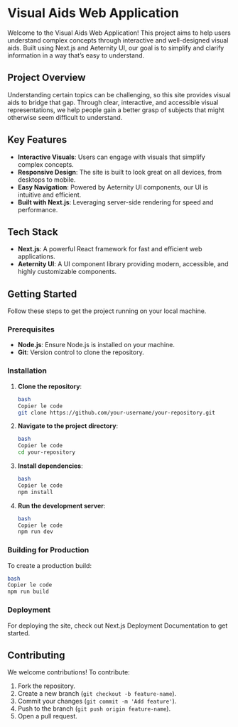 # Visual Aids Web Application

Welcome to the Visual Aids Web Application! This project aims to help users understand complex concepts through interactive and well-designed visual aids. Built using Next.js and Aeternity UI, our goal is to simplify and clarify information in a way that’s easy to understand.

## Project Overview

Understanding certain topics can be challenging, so this site provides visual aids to bridge that gap. Through clear, interactive, and accessible visual representations, we help people gain a better grasp of subjects that might otherwise seem difficult to understand.

## Key Features

- **Interactive Visuals**: Users can engage with visuals that simplify complex concepts.
- **Responsive Design**: The site is built to look great on all devices, from desktops to mobile.
- **Easy Navigation**: Powered by Aeternity UI components, our UI is intuitive and efficient.
- **Built with Next.js**: Leveraging server-side rendering for speed and performance.

## Tech Stack

- **Next.js**: A powerful React framework for fast and efficient web applications.
- **Aeternity UI**: A UI component library providing modern, accessible, and highly customizable components.

## Getting Started

Follow these steps to get the project running on your local machine.

### Prerequisites

- **Node.js**: Ensure Node.js is installed on your machine.
- **Git**: Version control to clone the repository.

### Installation

1. **Clone the repository**:
    
    ```bash
    bash
    Copier le code
    git clone https://github.com/your-username/your-repository.git
    
    ```
    
2. **Navigate to the project directory**:
    
    ```bash
    bash
    Copier le code
    cd your-repository
    
    ```
    
3. **Install dependencies**:
    
    ```bash
    bash
    Copier le code
    npm install
    
    ```
    
4. **Run the development server**:
    
    ```bash
    bash
    Copier le code
    npm run dev
    
    ```
    

### Building for Production

To create a production build:

```bash
bash
Copier le code
npm run build

```

### Deployment

For deploying the site, check out Next.js Deployment Documentation to get started.

## Contributing

We welcome contributions! To contribute:

1. Fork the repository.
2. Create a new branch (`git checkout -b feature-name`).
3. Commit your changes (`git commit -m 'Add feature'`).
4. Push to the branch (`git push origin feature-name`).
5. Open a pull request.
